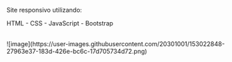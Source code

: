 Site responsivo utilizando:

HTML - CSS - JavaScript - Bootstrap 

<br>
![image](https://user-images.githubusercontent.com/20301001/153022848-27963e37-183d-426e-bc6c-17d705734d72.png)
